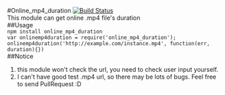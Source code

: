 #Online_mp4_duration [![Build Status](https://travis-ci.org/jeffry1829/online_mp4_duration.svg?branch=master)](https://travis-ci.org/jeffry1829/online_mp4_duration)  
This module can get online .mp4 file's duration  
##Usage  
```npm install online_mp4_duration```  
```var onlinemp4duration = require('online_mp4_duration');```  
```onlinemp4duration('http://example.com/instance.mp4', function(err, duration){})```  
##Notice  
1) this module won't check the url, you need to check user input yourself.  
2) I can't have good test .mp4 url, so there may be lots of bugs. Feel free to send PullRequest :D  